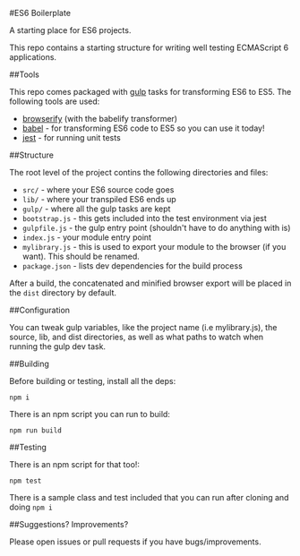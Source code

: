 #ES6 Boilerplate

A starting place for ES6 projects.

This repo contains a starting structure for writing well testing ECMAScript 6 applications.

##Tools

This repo comes packaged with [gulp](http://gulpjs.com/) tasks for transforming ES6 to ES5. The following tools are used:

* [browserify](http://browserify.org/) (with the babelify transformer)
* [babel](https://babeljs.io/) - for transforming ES6 code to ES5 so you can use it today!
* [jest](https://facebook.github.io/jest/) - for running unit tests

##Structure

The root level of the project contins the following directories and files:

* `src/` - where your ES6 source code goes
* `lib/` - where your transpiled ES6 ends up
* `gulp/` - where all the gulp tasks are kept
* `bootstrap.js` - this gets included into the test environment via jest
* `gulpfile.js` - the gulp entry point (shouldn't have to do anything with is)
* `index.js` -  your module entry point
* `mylibrary.js` - this is used to export your module to the browser (if you want). This should be renamed.
* `package.json` - lists dev dependencies for the build process

After a build, the concatenated and minified browser export will be placed in the `dist` directory by default.

##Configuration

You can tweak gulp variables, like the project name (i.e mylibrary.js), the source, lib, and dist directories, as well
as what paths to watch when running the gulp dev task.

##Building

Before building or testing, install all the deps:

```
npm i
```

There is an npm script you can run to build:

```
npm run build
```

##Testing

There is an npm script for that too!:

```
npm test
```

There is a sample class and test included that you can run after cloning and doing `npm i`

##Suggestions? Improvements?

Please open issues or pull requests if you have bugs/improvements.